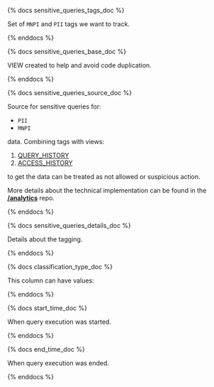 {% docs sensitive_queries_tags_doc %}

Set of `MNPI` and `PII` tags we want to track.

{% enddocs %}

{% docs sensitive_queries_base_doc %}

VIEW created to help and avoid code duplication.

{% enddocs %}


{% docs sensitive_queries_source_doc %}

Source for sensitive queries for:
* `PII`
* `MNPI`

data. Combining tags with views:

1. [QUERY_HISTORY](https://docs.snowflake.com/en/sql-reference/functions/query_history) 
1. [ACCESS_HISTORY](https://docs.snowflake.com/en/sql-reference/account-usage/access_history)

to get the data can be treated as not allowed or suspicious action. 

More details about the technical implementation can be found in the [**/analytics**](https://gitlab.com/gitlab-data/analytics/-/blob/master/extract/data_classification/README.md) repo.

{% enddocs %}

{% docs sensitive_queries_details_doc %}

Details about the tagging.

{% enddocs %}

{% docs classification_type_doc %}

This column can have values:


{% enddocs %}


{% docs start_time_doc %}

When query execution was started.

{% enddocs %}

{% docs end_time_doc %}

When query execution was ended.

{% enddocs %}